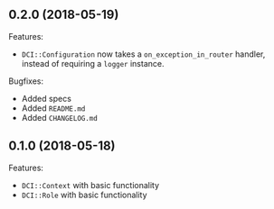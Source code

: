 ## 0.2.0 (2018-05-19)

Features:

  - `DCI::Configuration` now takes a `on_exception_in_router` handler, instead of requiring a `logger` instance.

Bugfixes:

  - Added specs
  - Added `README.md`
  - Added `CHANGELOG.md`

## 0.1.0 (2018-05-18)

Features:

  - `DCI::Context` with basic functionality
  - `DCI::Role` with basic functionality

